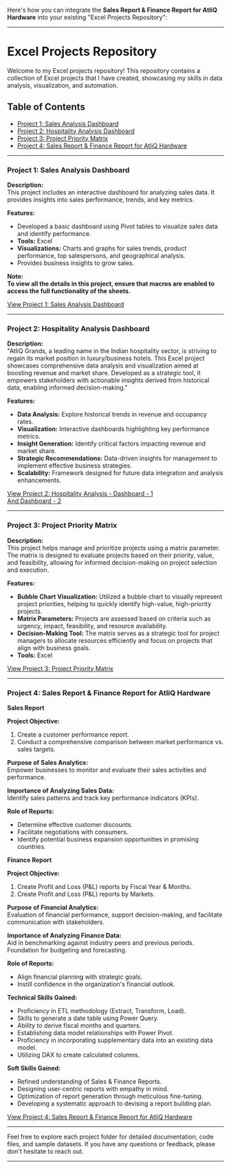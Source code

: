 Here's how you can integrate the **Sales Report & Finance Report for AtliQ Hardware** into your existing "Excel Projects Repository":

---

# Excel Projects Repository

Welcome to my Excel projects repository! This repository contains a collection of Excel projects that I have created, showcasing my skills in data analysis, visualization, and automation.

## Table of Contents
- [Project 1: Sales Analysis Dashboard](#project-1-sales-analysis-dashboard)
- [Project 2: Hospitality Analysis Dashboard](#project-2-hospitality-analysis-dashboard)
- [Project 3: Project Priority Matrix](#project-3-project-priority-matrix)
- [Project 4: Sales Report & Finance Report for AtliQ Hardware](#project-4-sales-report--finance-report-for-atliq-hardware)

---

### Project 1: Sales Analysis Dashboard

**Description:**  
This project includes an interactive dashboard for analyzing sales data. It provides insights into sales performance, trends, and key metrics.

**Features:**
- Developed a basic dashboard using Pivot tables to visualize sales data and identify performance.
- **Tools:** Excel
- **Visualizations:** Charts and graphs for sales trends, product performance, top salespersons, and geographical analysis.
- Provides business insights to grow sales.

**Note:**  
**To view all the details in this project, ensure that macros are enabled to access the full functionality of the sheets.**

[View Project 1: Sales Analysis Dashboard](https://github.com/DAThakur/Excel_Projects/blob/main/Dashboard.png)

---

### Project 2: Hospitality Analysis Dashboard

**Description:**  
"AtliQ Grands, a leading name in the Indian hospitality sector, is striving to regain its market position in luxury/business hotels. This Excel project showcases comprehensive data analysis and visualization aimed at boosting revenue and market share. Developed as a strategic tool, it empowers stakeholders with actionable insights derived from historical data, enabling informed decision-making."

**Features:**
- **Data Analysis:** Explore historical trends in revenue and occupancy rates.
- **Visualization:** Interactive dashboards highlighting key performance metrics.
- **Insight Generation:** Identify critical factors impacting revenue and market share.
- **Strategic Recommendations:** Data-driven insights for management to implement effective business strategies.
- **Scalability:** Framework designed for future data integration and analysis enhancements.

[View Project 2: Hospitality Analysis - Dashboard - 1](https://github.com/DAThakur/Excel_Projects/blob/main/AtliQ%20Hospitality%20Analyses%20-%20Page%201.png)  
[And Dashboard - 2](https://github.com/DAThakur/Excel_Projects/blob/main/AtliQ%20Hospitality%20Analyses%20-%20Page%202.png)

---

### Project 3: Project Priority Matrix

**Description:**  
This project helps manage and prioritize projects using a matrix parameter. The matrix is designed to evaluate projects based on their priority, value, and feasibility, allowing for informed decision-making on project selection and execution.

**Features:**
- **Bubble Chart Visualization:** Utilized a bubble chart to visually represent project priorities, helping to quickly identify high-value, high-priority projects.
- **Matrix Parameters:** Projects are assessed based on criteria such as urgency, impact, feasibility, and resource availability.
- **Decision-Making Tool:** The matrix serves as a strategic tool for project managers to allocate resources efficiently and focus on projects that align with business goals.
- **Tools:** Excel

[View Project 3: Project Priority Matrix](https://github.com/DAThakur/Excel_Projects/blob/main/Project_Priority%20Matrix.pdf)

---

### Project 4: Sales Report & Finance Report for AtliQ Hardware

**Sales Report**

**Project Objective:**
1. Create a customer performance report.
2. Conduct a comprehensive comparison between market performance vs. sales targets.

**Purpose of Sales Analytics:**  
Empower businesses to monitor and evaluate their sales activities and performance.

**Importance of Analyzing Sales Data:**  
Identify sales patterns and track key performance indicators (KPIs).

**Role of Reports:**
- Determine effective customer discounts.
- Facilitate negotiations with consumers.
- Identify potential business expansion opportunities in promising countries.

**Finance Report**

**Project Objective:**
1. Create Profit and Loss (P&L) reports by Fiscal Year & Months.
2. Create Profit and Loss (P&L) reports by Markets.

**Purpose of Financial Analytics:**  
Evaluation of financial performance, support decision-making, and facilitate communication with stakeholders.

**Importance of Analyzing Finance Data:**  
Aid in benchmarking against industry peers and previous periods. Foundation for budgeting and forecasting.

**Role of Reports:**
- Align financial planning with strategic goals.
- Instill confidence in the organization's financial outlook.

**Technical Skills Gained:**
- Proficiency in ETL methodology (Extract, Transform, Load).
- Skills to generate a date table using Power Query.
- Ability to derive fiscal months and quarters.
- Establishing data model relationships with Power Pivot.
- Proficiency in incorporating supplementary data into an existing data model.
- Utilizing DAX to create calculated columns.

**Soft Skills Gained:**
- Refined understanding of Sales & Finance Reports.
- Designing user-centric reports with empathy in mind.
- Optimization of report generation through meticulous fine-tuning.
- Developing a systematic approach to devising a report building plan.

[View Project 4: Sales Report & Finance Report for AtliQ Hardware](#link-to-sales-and-finance-report-images-or-folder)

---

Feel free to explore each project folder for detailed documentation, code files, and sample datasets. If you have any questions or feedback, please don't hesitate to reach out.

---
